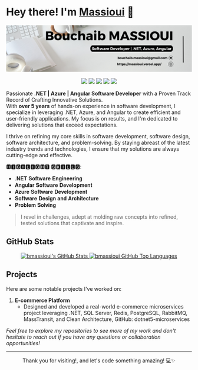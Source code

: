 # Hey there! I'm [Massioui](https://massioui.vercel.app/) 👋

![bmassioui](banner.png)

<p align="center">
  <a href="https://www.linkedin.com/in/bouchaib-massioui/"><img src="https://img.shields.io/badge/-LinkedIn-020202?style=flat-square&logo=linkedin&logoColor=white"/></a>
  <a href="https://www.xing.com/profile/BOUCHAIB_MASSIOUI/web_profiles"><img src="https://img.shields.io/badge/-xing-020202.svg?style=flat-square&logo=xing&logoColor=white"/></a>
  <a href="https://massioui.vercel.app/"><img src="https://img.shields.io/badge/-Portfolio-020202?style=flat-square&logo=firefox&logoColor=white"/></a>
  <a href="https://dev.to/bmassioui"><img src="https://img.shields.io/badge/dev.to-020202?style=flat-square&logo=dev.to&logoColor=white"/></a>
  <a href="https://medium.com/@bouchaib.massioui"><img src="https://img.shields.io/badge/Medium-020202?style=flat-square&logo=medium&logoColor=white"/></a>
</p>

Passionate **.NET | Azure | Angular Software Developer** with a Proven Track Record of Crafting Innovative Solutions.      
With **over 5 years** of hands-on experience in software development, I specialize in leveraging .NET, Azure, and Angular to create efficient and user-friendly applications. My focus is on results, and I'm dedicated to delivering solutions that exceed expectations.

I thrive on refining my core skills in software development, software design, software architecture, and problem-solving. By staying abreast of the latest industry trends and technologies, I ensure that my solutions are always cutting-edge and effective.

🅷🅸🅶🅷🅻🅸🅶🅷🆃 🆂🅺🅸🅻🅻🆂:
- .𝐍𝐄𝐓 𝐒𝐨𝐟𝐭𝐰𝐚𝐫𝐞 𝐄𝐧𝐠𝐢𝐧𝐞𝐞𝐫𝐢𝐧𝐠
- 𝐀𝐧𝐠𝐮𝐥𝐚𝐫 𝐒𝐨𝐟𝐭𝐰𝐚𝐫𝐞 𝐃𝐞𝐯𝐞𝐥𝐨𝐩𝐦𝐞𝐧𝐭
- 𝐀𝐳𝐮𝐫𝐞 𝐒𝐨𝐟𝐭𝐰𝐚𝐫𝐞 𝐃𝐞𝐯𝐞𝐥𝐨𝐩𝐦𝐞𝐧𝐭
- 𝐒𝐨𝐟𝐭𝐰𝐚𝐫𝐞 𝐃𝐞𝐬𝐢𝐠𝐧 𝐚𝐧𝐝 𝐀𝐫𝐜𝐡𝐢𝐭𝐞𝐜𝐭𝐮𝐫𝐞
- 𝐏𝐫𝐨𝐛𝐥𝐞𝐦 𝐒𝐨𝐥𝐯𝐢𝐧𝐠

> I revel in challenges, adept at molding raw concepts into refined, tested solutions that captivate and inspire.

## GitHub Stats
<p align="center">
  <a href="https://github.com/bmassioui">
    <img height="180em" src="https://github-readme-stats.vercel.app/api?username=bmassioui&show_icons=true&theme=swift&count_private=true" alt="bmassioui's GitHub Stats" />
    <img height="180em" src="https://github-readme-stats.vercel.app/api/top-langs/?username=bmassioui&theme=swift&layout=compact" 
      alt="bmassioui GitHub Top Languages" />
  </a>
</p>

## Projects

Here are some notable projects I've worked on:

1. **E-commerce Platform**  
   - Designed and developed a real-world e-commerce microservices project leveraging .NET, SQL Server, Redis, PostgreSQL, RabbitMQ, MassTransit, and Clean Architecture, GitHub: dotnet5-microservices

_Feel free to explore my repositories to see more of my work and don't hesitate to reach out if you have any questions or collaboration opportunities!_

<hr/>
<p align="center">
  Thank you for visiting!, and let's code something amazing! 💻✨
</p>
